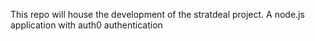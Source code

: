 This repo will house the development of the stratdeal project. A node.js 
application with auth0 authentication

